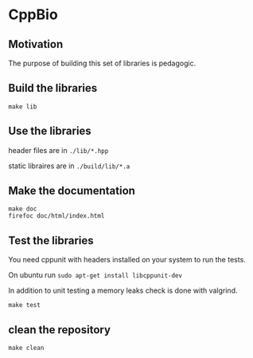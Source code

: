 # CppBio

## Motivation

The purpose of building this set of libraries is pedagogic.

## Build the libraries

```
make lib
```

## Use the libraries

header files are in `./lib/*.hpp`

static libraires are in `./build/lib/*.a`

## Make the documentation

```
make doc
firefoc doc/html/index.html
```

## Test the libraries

You need cppunit with headers installed on your system to run the tests.

On ubuntu run `sudo apt-get install libcppunit-dev`

In addition to unit testing a memory leaks check is done with valgrind.

```
make test
```

## clean the repository

```
make clean
```
